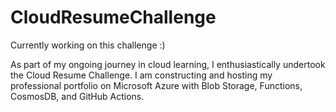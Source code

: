 # CloudResumeChallenge

Currently working on this challenge :)

As part of my ongoing journey in cloud learning, I enthusiastically undertook the Cloud Resume Challenge. I am constructing and hosting my professional portfolio on Microsoft Azure with Blob Storage, Functions, CosmosDB, and GitHub Actions.
